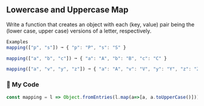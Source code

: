 ## Lowercase and Uppercase Map

Write a function that creates an object with each (key, value) pair being the (lower case, upper case) versions of a letter, respectively.
```js
Examples
mapping(["p", "s"]) ➞ { "p": "P", "s": "S" }

mapping(["a", "b", "c"]) ➞ { "a": "A", "b": "B", "c": "C" }

mapping(["a", "v", "y", "z"]) ➞ { "a": "A", "v": "V", "y": "Y", "z": "Z" }
```
### :leaves: My Code
```js
const mapping = l => Object.fromEntries(l.map(a=>[a, a.toUpperCase()]));
```
